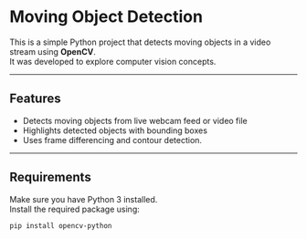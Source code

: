 # Moving Object Detection

This is a simple Python project that detects moving objects in a video stream using **OpenCV**.  
It was developed to explore computer vision concepts.

---

## Features
- Detects moving objects from live webcam feed or video file
- Highlights detected objects with bounding boxes
- Uses frame differencing and contour detection.

---

## Requirements
Make sure you have Python 3 installed.  
Install the required package using:

```bash
pip install opencv-python

